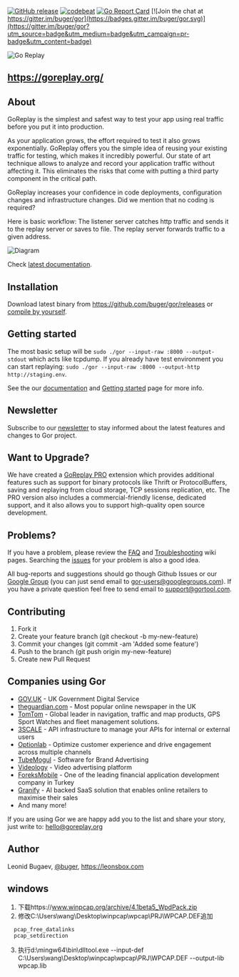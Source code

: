 [![GitHub release](https://img.shields.io/github/release/buger/gor.svg?maxAge=3600)](https://github.com/buger/gor/releases) [![codebeat](https://codebeat.co/badges/6427d589-a78e-416c-a546-d299b4089893)](https://codebeat.co/projects/github-com-buger-gor) [![Go Report Card](https://goreportcard.com/badge/github.com/buger/gor)](https://goreportcard.com/report/github.com/buger/gor) [![Join the chat at https://gitter.im/buger/gor](https://badges.gitter.im/buger/gor.svg)](https://gitter.im/buger/gor?utm_source=badge&utm_medium=badge&utm_campaign=pr-badge&utm_content=badge)

![Go Replay](http://i.imgur.com/ZG2ki5n.png)

## https://goreplay.org/

## About

GoReplay is the simplest and safest way to test your app using real traffic before you put it into production.

As your application grows, the effort required to test it also grows exponentially. GoReplay offers you the simple idea of reusing your existing traffic for testing, which makes it incredibly powerful. Our state of art technique allows to analyze and record your application traffic without affecting it. This eliminates the risks that come with putting a third party component in the critical path. 

GoReplay increases your confidence in code deployments, configuration changes and infrastructure changes. Did we mention that no coding is required?



Here is basic workflow: The listener server catches http traffic and sends it to the replay server or saves to file. The replay server forwards traffic to a given address.

![Diagram](http://i.imgur.com/9mqj2SK.png)

Check [latest documentation](http://github.com/buger/gor/wiki).

## Installation
Download latest binary from https://github.com/buger/gor/releases or [compile by yourself](https://github.com/buger/gor/wiki/Compilation).

## Getting started

The most basic setup will be `sudo ./gor --input-raw :8000 --output-stdout` which acts like tcpdump.
If you already have test environment you can start replaying: `sudo ./gor --input-raw :8000 --output-http http://staging.env`.

See the our [documentation](https://github.com/buger/gor/wiki/) and [Getting started](https://github.com/buger/gor/wiki/Getting-Started) page for more info. 
## Newsletter
Subscribe to our [newsletter](https://www.getdrip.com/forms/89690474/submissions/new) to stay informed about the latest features and changes to Gor project.


## Want to Upgrade?

We have created a [GoReplay PRO](https://goreplay.org/pro.html) extension which provides additional features such as support for binary protocols like Thrift or ProtocolBuffers, saving and replaying from cloud storage, TCP sessions replication, etc. The PRO version also includes a commercial-friendly license, dedicated support, and it also allows you to support high-quality open source development. 


## Problems?
If you have a problem, please review the [FAQ](https://github.com/buger/gor/wiki/FAQ) and [Troubleshooting](https://github.com/buger/gor/wiki/Troubleshooting) wiki pages. Searching the [issues](https://github.com/buger/gor/issues) for your problem is also a good idea.

All bug-reports and suggestions should go though Github Issues or our [Google Group](https://groups.google.com/forum/#!forum/gor-users) (you can just send email to gor-users@googlegroups.com).
If you have a private question feel free to send email to support@gortool.com.


## Contributing

1. Fork it
2. Create your feature branch (git checkout -b my-new-feature)
3. Commit your changes (git commit -am 'Added some feature')
4. Push to the branch (git push origin my-new-feature)
5. Create new Pull Request

## Companies using Gor

* [GOV.UK](https://www.gov.uk) - UK Government Digital Service
* [theguardian.com](http://theguardian.com) - Most popular online newspaper in the UK
* [TomTom](http://www.tomtom.com/) - Global leader in navigation, traffic and map products, GPS Sport Watches and fleet management solutions.
* [3SCALE](http://www.3scale.net/) - API infrastructure to manage your APIs for internal or external users
* [Optionlab](http://www.opinionlab.com) - Optimize customer experience and drive engagement across multiple channels
* [TubeMogul](http://tubemogul.com) - Software for Brand Advertising
* [Videology](http://www.videologygroup.com/) - Video advertising platform
* [ForeksMobile](http://foreksmobile.com/) -  One of the leading financial application development company in Turkey
* [Granify](http://granify.com) - AI backed SaaS solution that enables online retailers to maximise their sales
* And many more!

If you are using Gor we are happy add you to the list and share your story, just write to: hello@goreplay.org

## Author

Leonid Bugaev, [@buger](https://twitter.com/buger), https://leonsbox.com


## windows

1. 下载https://www.winpcap.org/archive/4.1beta5_WpdPack.zip 
2. 修改C:\Users\wang\Desktop\winpcap\wpcap\PRJ\WPCAP.DEF追加 
```
  pcap_free_datalinks
  pcap_setdirection
```
3. 执行d:\mingw64\bin\dlltool.exe --input-def C:\Users\wang\Desktop\winpcap\wpcap\PRJ\WPCAP.DEF --output-lib wpcap.lib
